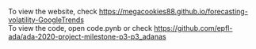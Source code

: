 To view the website, check <https://megacookies88.github.io/forecasting-volatility-GoogleTrends> </br>
To view the code, open code.pynb or check <https://github.com/epfl-ada/ada-2020-project-milestone-p3-p3_adanas>
